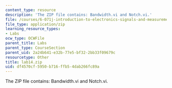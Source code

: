 ```yaml
---
content_type: resource
description: 'The ZIP file contains: Bandwidth.vi and Notch.vi.'
file: /courses/6-071j-introduction-to-electronics-signals-and-measurement-spring-2006/df4570cf5950b716ffb54dab266fc89a_lab14.zip
file_type: application/zip
learning_resource_types:
- Labs
ocw_type: OCWFile
parent_title: Labs
parent_type: CourseSection
parent_uid: 2a24b641-e32b-77e5-bf32-2bb33f09679c
resourcetype: Other
title: lab14.zip
uid: df4570cf-5950-b716-ffb5-4dab266fc89a
---
```

The ZIP file contains: Bandwidth.vi and Notch.vi.

